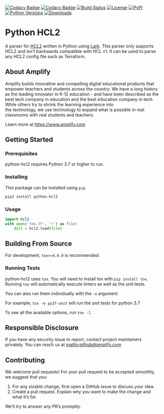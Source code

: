 [![Codacy Badge](https://app.codacy.com/project/badge/Grade/9c7cdf082b044abdab378fa82795b5a5)](https://www.codacy.com/gh/amplify-education/python-hcl2/dashboard?utm_source=github.com&amp;utm_medium=referral&amp;utm_content=amplify-education/python-hcl2&amp;utm_campaign=Badge_Grade)
[![Codacy Badge](https://app.codacy.com/project/badge/Coverage/9c7cdf082b044abdab378fa82795b5a5)](https://www.codacy.com/gh/amplify-education/python-hcl2/dashboard?utm_source=github.com&utm_medium=referral&utm_content=amplify-education/python-hcl2&utm_campaign=Badge_Coverage)
[![Build Status](https://travis-ci.org/amplify-education/python-hcl2.svg?branch=master)](https://travis-ci.org/amplify-education/python-hcl2)
[![License](https://img.shields.io/badge/license-MIT-blue.svg)](https://raw.githubusercontent.com/amplify-education/python-hcl2/master/LICENSE)
[![PyPI](https://img.shields.io/pypi/v/python-hcl2.svg)](https://pypi.org/project/python-hcl2/)
[![Python Versions](https://img.shields.io/pypi/pyversions/python-hcl2.svg)](https://pypi.python.org/pypi/python-hcl2)
[![Downloads](https://img.shields.io/badge/dynamic/json.svg?label=downloads&url=https%3A%2F%2Fpypistats.org%2Fapi%2Fpackages%2Fpython-hcl2%2Frecent&query=data.last_month&colorB=brightgreen&suffix=%2FMonth)](https://pypistats.org/packages/python-hcl2)

# Python HCL2

A parser for [HCL2](https://github.com/hashicorp/hcl/blob/hcl2/hclsyntax/spec.md) written in Python using
[Lark](https://github.com/lark-parser/lark). This parser only supports HCL2 and isn't backwards compatible
with HCL v1. It can be used to parse any HCL2 config file such as Terraform.

## About Amplify

Amplify builds innovative and compelling digital educational products that empower teachers and students across the 
country. We have a long history as the leading innovator in K-12 education - and have been described as the best tech 
company in education and the best education company in tech. While others try to shrink the learning experience into  
the technology, we use technology to expand what is possible in real classrooms with real students and teachers.

Learn more at <https://www.amplify.com>

## Getting Started
### Prerequisites

python-hcl2 requires Python 3.7 or higher to run.

### Installing

This package can be installed using `pip`

```sh
pip3 install python-hcl2
```

### Usage
```python
import hcl2
with open('foo.tf', 'r') as file:
    dict = hcl2.load(file)
```

## Building From Source

For development, `tox>=4.0.9` is recommended.

### Running Tests

python-hcl2 uses `tox`. You will need to install tox with `pip install tox`.
Running `tox` will automatically execute linters as well as the unit tests.

You can also run them individually with the `-e` argument.

For example, `tox -e py37-unit` will run the unit tests for python 3.7

To see all the available options, run `tox -l`.

## Responsible Disclosure
If you have any security issue to report, contact project maintainers privately.
You can reach us at <mailto:github@amplify.com>

## Contributing
We welcome pull requests! For your pull request to be accepted smoothly, we suggest that you:
 1. For any sizable change, first open a GitHub issue to discuss your idea.
 2. Create a pull request.  Explain why you want to make the change and what it’s for.

We’ll try to answer any PR’s promptly.
